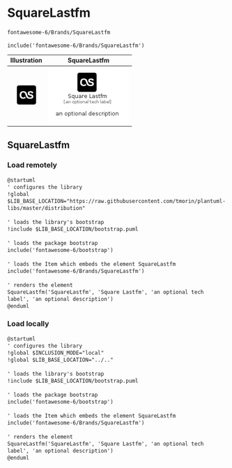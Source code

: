 # SquareLastfm


```text
fontawesome-6/Brands/SquareLastfm
```

```text
include('fontawesome-6/Brands/SquareLastfm')
```



| Illustration | SquareLastfm |
| :---: | :---: |
| ![illustration for Illustration](../../fontawesome-6/Brands/SquareLastfm.png) | ![illustration for SquareLastfm](../../fontawesome-6/Brands/SquareLastfm.Local.png) |




## SquareLastfm

### Load remotely
```plantuml
@startuml
' configures the library
!global $LIB_BASE_LOCATION="https://raw.githubusercontent.com/tmorin/plantuml-libs/master/distribution"

' loads the library's bootstrap
!include $LIB_BASE_LOCATION/bootstrap.puml

' loads the package bootstrap
include('fontawesome-6/bootstrap')

' loads the Item which embeds the element SquareLastfm
include('fontawesome-6/Brands/SquareLastfm')

' renders the element
SquareLastfm('SquareLastfm', 'Square Lastfm', 'an optional tech label', 'an optional description')
@enduml
```

### Load locally
```plantuml
@startuml
' configures the library
!global $INCLUSION_MODE="local"
!global $LIB_BASE_LOCATION="../.."

' loads the library's bootstrap
!include $LIB_BASE_LOCATION/bootstrap.puml

' loads the package bootstrap
include('fontawesome-6/bootstrap')

' loads the Item which embeds the element SquareLastfm
include('fontawesome-6/Brands/SquareLastfm')

' renders the element
SquareLastfm('SquareLastfm', 'Square Lastfm', 'an optional tech label', 'an optional description')
@enduml
```

